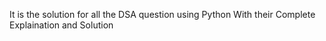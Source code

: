 It is the solution for all the DSA question using Python With their Complete Explaination and Solution
